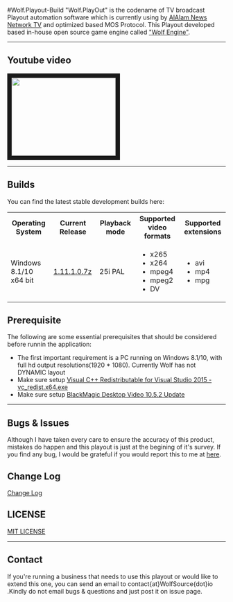 #Wolf.Playout-Build
"Wolf.PlayOut" is the codename of TV broadcast Playout automation software which is currently using by <a href="http://en.alalam.ir/">AlAlam News Network TV</a> and optimized based MOS Protocol. This Playout developed based in-house open source game engine called <a href="https://github.com/PooyaEimandar/Wolf.Engine">"Wolf Engine"</a>.
<hr>
<h2>Youtube video</h2>
<a href="https://www.youtube.com/watch?v=EZSdEjBvuGY" target="_blank"><img src="https://i.ytimg.com/vi/EZSdEjBvuGY/3.jpg?time=1450630345794" width="240" height="180" border="10" /></a>
<hr>
<h2>Builds</h2>
You can find the latest stable development builds here:
<table style="width:100%">
<tbody><tr>
	<th>Operating System</th>
	<th>Current Release</th>
	<th>Playback mode</th>
	<th>Supported video formats</th>
	<th>Supported extensions</th>
</tr>
<tr>
	<td>Windows 8.1/10 x64 bit</td>
	<td><a href="https://github.com/WolfSource/Wolf.Playout-Builds/raw/master/Wolf.PlayOut.Builds/SD_PAL_25/1.11.1.0_SD_PAL.7z">1.11.1.0.7z</a></td>	
	<td>25i PAL</td>	
	<td>
	    <ul>
	        <li>x265</li>
	        <li>x264</li>
	        <li>mpeg4</li>
	        <li>mpeg2</li>
	        <li>DV</li>
	    </ul>
	</td>
	<td>
	    <ul>
	        <li>avi</li>
	        <li>mp4</li>
	        <li>mpg</li>
	    </ul>
	</td>	
</tr>
</tbody></table>
<h2>Prerequisite</h2>
The following are some essential prerequisites that should be considered before runnin the application:
<ul>
<li>The first important requirement is a PC running on Windows 8.1/10, with full hd output resolutions(1920 * 1080). Currently Wolf has not DYNAMIC layout</li>
<li>Make sure setup <a href="https://www.microsoft.com/en-us/download/details.aspx?id=48145">Visual C++ Redistributable for Visual Studio 2015 - 	
vc_redist.x64.exe</a></li>
<li>Make sure setup <a href="https://www.blackmagicdesign.com/support/download/e852cd3967694dd9810f57c16fa2c6a2/Windows">BlackMagic Desktop Video 10.5.2 Update</a></li>
</ul>
<hr>
<h2>Bugs & Issues</h2>
Although I have taken every care to ensure the accuracy of this product, mistakes do happen and this playout is just at the begining of it's survey. If you find any bug, I would be grateful if you would report this to me at <a href="https://github.com/WolfSource/Wolf.Playout-Builds/issues">here</a>. 
<h2>Change Log</h2>
<a href="">Change Log</a>
<h2>LICENSE</h2>
<a href="">MIT LICENSE</a>
<hr>
<h2>Contact</h2>
If you're running a business that needs to use this playout or would like to extend this one, you can send an email to contact{at}WolfSource{dot}io .Kindly do not email bugs & questions and just post it on issue page.   
